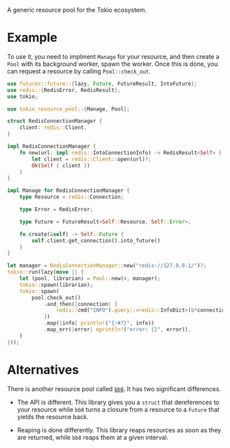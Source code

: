 A generic resource pool for the Tokio ecosystem.

# Example

To use it, you need to implment `Manage` for your resource, and then create a `Pool` with its background worker, spawn the worker. Once this is done, you can request a resource by calling `Pool::check_out`.

```rust
use futures::future::{lazy, Future, FutureResult, IntoFuture};
use redis::{RedisError, RedisResult};
use tokio;

use tokio_resource_pool::{Manage, Pool};

struct RedisConnectionManager {
    client: redis::Client,
}

impl RedisConnectionManager {
    fn new(url: impl redis::IntoConnectionInfo) -> RedisResult<Self> {
        let client = redis::Client::open(url)?;
        Ok(Self { client })
    }
}

impl Manage for RedisConnectionManager {
    type Resource = redis::Connection;

    type Error = RedisError;

    type Future = FutureResult<Self::Resource, Self::Error>;

    fn create(&self) -> Self::Future {
        self.client.get_connection().into_future()
    }
}

let manager = RedisConnectionManager::new("redis://127.0.0.1/")?;
tokio::run(lazy(move || {
    let (pool, librarian) = Pool::new(4, manager);
    tokio::spawn(librarian);
    tokio::spawn(
        pool.check_out()
            .and_then(|connection| {
                redis::cmd("INFO").query::<redis::InfoDict>(&*connection)
            })
            .map(|info| println!("{:#?}", info))
            .map_err(|error| eprintln!("error: {}", error)),
    )
}));
```

# Alternatives

There is another resource pool called [`bb8`](https://crates.io/crates/bb8). It has two significant differences.

* The API is different. This library gives you a `struct` that dereferences to your resource while `bb8` turns a closure from a resource to a `Future` that yields the resource back.

* Reaping is done differently. This library reaps resources as soon as they are returned, while `bb8` reaps them at a given interval.
